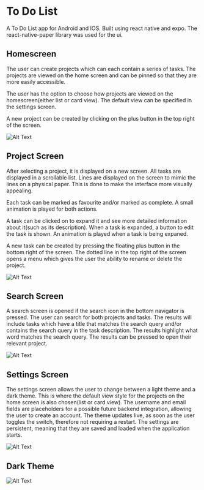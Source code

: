 # To Do List

A To Do List app for Android and IOS. Built using react native and expo. The react-native-paper library was used for the ui. 

## Homescreen

The user can create projects which can each contain a series of tasks. The projects are viewed on the home screen and can be pinned so that they are more easily accessible.

The user has the option to choose how projects are viewed on the homescreen(either list or card view). The default view can be specified in the settings screen.

A new project can be created by clicking on the plus button in the top right of the screen.

![Alt Text](Screenshots/HomeScreen.JPG)

## Project Screen

After selecting a project, it is displayed on a new screen. All tasks are displayed in a scrollable list. Lines are displayed on the screen to mimic the lines on a physical paper. This is done to make the interface more visually appealing.

Each task can be marked as favourite and/or marked as complete. A small animation is played for both actions. 

A task can be clicked on to expand it and see more detailed information about it(such as its description). When a task is expanded, a button to edit the task is shown. An animation is played when a task is being expaned.

A new task can be created by pressing the floating plus button in the bottom right of the screen. The dotted line in the top right of the screen opens a menu which gives the user the ability to rename or delete the project.

![Alt Text](Screenshots/ProjectScreen.JPG)

## Search Screen

A search screen is opened if the search icon in the bottom navigator is pressed. The user can search for both projects and tasks. The results will include tasks which have a title that matches the search query and/or contains the search query in the task description. The results highlight what word matches the search query. The results can be pressed to open their relevant project.

![Alt Text](Screenshots/SearchScreen.JPG)

## Settings Screen

The settings screen allows the user to change between a light theme and a dark theme. This is where the default view style for the projects on the home screen is also chosen(list or card view). The username and email fields are placeholders for a possible future backend integration, allowing the user to create an account. The theme updates live, as soon as the user toggles the switch, therefore not requiring a restart. The settings are persistent, meaning that they are saved and loaded when the application starts.

![Alt Text](Screenshots/SettingsScreen.JPG)

## Dark Theme

![Alt Text](Screenshots/darkTheme.jpg)
